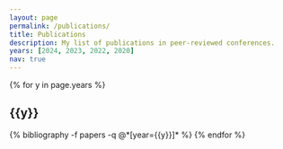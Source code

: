 ```yaml
---
layout: page
permalink: /publications/
title: Publications
description: My list of publications in peer-reviewed conferences.
years: [2024, 2023, 2022, 2020]
nav: true
---
```


<div class="publications">

{% for y in page.years %}
  <h2 class="year">{{y}}</h2>
  {% bibliography -f papers -q @*[year={{y}}]* %}
{% endfor %}

</div>
